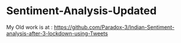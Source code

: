 # Sentiment-Analysis-Updated

My Old work is at : https://github.com/Paradox-3/Indian-Sentiment-analysis-after-3-lockdown-using-Tweets
